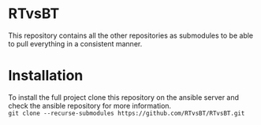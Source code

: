 # RTvsBT
This repository contains all the other repositories as submodules to be able to pull everything in a consistent manner.


# Installation
To install the full project clone this repository on the ansible server and check the ansible repository for more information.  
`git clone --recurse-submodules https://github.com/RTvsBT/RTvsBT.git`

